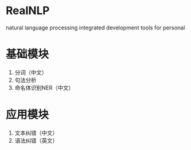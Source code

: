 # RealNLP
natural language processing integrated development tools for personal

# 基础模块
1. 分词（中文）
2. 句法分析
3. 命名体识别NER（中文）

# 应用模块
1. 文本纠错（中文）
2. 语法纠错（英文）

